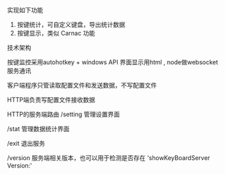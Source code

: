 实现如下功能

1. 按键统计，可自定义键盘，导出统计数据
2. 按键显示，类似 Carnac 功能



技术架构

按键监控采用autohotkey + windows API
界面显示用html , node做websocket服务通讯

客户端程序只管读取配置文件和发送数据，不写配置文件

HTTP端负责写配置文件接收数据

HTTP的服务端路由
/setting
管理设置界面

/stat
管理数据统计界面

/exit
退出服务

/version
服务端相关版本，也可以用于检测是否存在 'showKeyBoardServer Version:'
